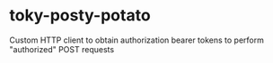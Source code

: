 # toky-posty-potato
Custom HTTP client to obtain authorization bearer tokens to perform "authorized" POST requests
